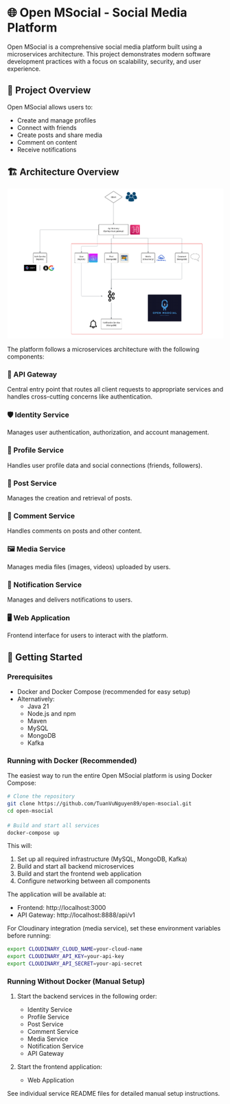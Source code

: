 # 🌐 Open MSocial - Social Media Platform

Open MSocial is a comprehensive social media platform built using a microservices architecture. This project demonstrates modern software development practices with a focus on scalability, security, and user experience.

## 📌 Project Overview

Open MSocial allows users to:
- Create and manage profiles
- Connect with friends
- Create posts and share media
- Comment on content
- Receive notifications

## 🏗️ Architecture Overview

![System Architecture](./Document/WorkFlow.png)

The platform follows a microservices architecture with the following components:

### 🔀 API Gateway
Central entry point that routes all client requests to appropriate services and handles cross-cutting concerns like authentication.

### 🛡️ Identity Service
Manages user authentication, authorization, and account management.

### 👤 Profile Service
Handles user profile data and social connections (friends, followers).

### 📝 Post Service
Manages the creation and retrieval of posts.

### 💬 Comment Service
Handles comments on posts and other content.

### 🖼️ Media Service
Manages media files (images, videos) uploaded by users.

### 🔔 Notification Service
Manages and delivers notifications to users.

### 🖥️ Web Application
Frontend interface for users to interact with the platform.

## 🚀 Getting Started

### Prerequisites
- Docker and Docker Compose (recommended for easy setup)
- Alternatively:
  - Java 21
  - Node.js and npm
  - Maven
  - MySQL
  - MongoDB
  - Kafka

### Running with Docker (Recommended)

The easiest way to run the entire Open MSocial platform is using Docker Compose:

```bash
# Clone the repository
git clone https://github.com/TuanVuNguyen89/open-msocial.git
cd open-msocial

# Build and start all services
docker-compose up
```

This will:
1. Set up all required infrastructure (MySQL, MongoDB, Kafka)
2. Build and start all backend microservices
3. Build and start the frontend web application
4. Configure networking between all components

The application will be available at:
- Frontend: http://localhost:3000
- API Gateway: http://localhost:8888/api/v1

For Cloudinary integration (media service), set these environment variables before running:
```bash
export CLOUDINARY_CLOUD_NAME=your-cloud-name
export CLOUDINARY_API_KEY=your-api-key
export CLOUDINARY_API_SECRET=your-api-secret
```

### Running Without Docker (Manual Setup)

1. Start the backend services in the following order:
   - Identity Service
   - Profile Service
   - Post Service
   - Comment Service
   - Media Service
   - Notification Service
   - API Gateway

2. Start the frontend application:
   - Web Application
   
See individual service README files for detailed manual setup instructions.
